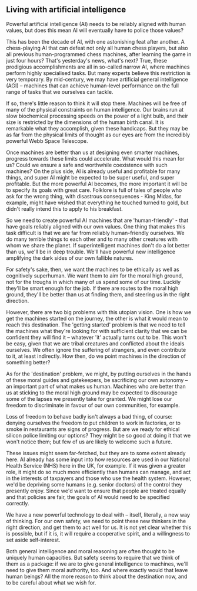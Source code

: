 ## Living with artificial intelligence

Powerful artificial intelligence (AI) needs to be reliably aligned with human values, but does this mean AI will eventually have to police those values?

This has been the decade of AI, with one astonishing feat after another. A chess-playing AI that can defeat not only all human chess players, but also all previous human-programmed chess machines, after learning the game in just four hours? That's yesterday's news, what's next? True, these prodigious accomplishments are all in so-called narrow AI, where machines perform highly specialised tasks. But many experts believe this restriction is very temporary. By mid-century, we may have artificial general intelligence (AGI) – machines that can achieve human-level performance on the full range of tasks that we ourselves can tackle.

If so, there's little reason to think it will stop there. Machines will be free of many of the physical constraints on human intelligence. Our brains run at slow biochemical processing speeds on the power of a light bulb, and their size is restricted by the dimensions of the human birth canal. It is remarkable what they accomplish, given these handicaps. But they may be as far from the physical limits of thought as our eyes are from the incredibly powerful Webb Space Telescope.

Once machines are better than us at designing even smarter machines, progress towards these limits could accelerate. What would this mean for us? Could we ensure a safe and worthwhile coexistence with such machines? On the plus side, AI is already useful and profitable for many things, and super AI might be expected to be super useful, and super profitable. But the more powerful AI becomes, the more important it will be to specify its goals with great care. Folklore is full of tales of people who ask for the wrong thing, with disastrous consequences - King Midas, for example, might have wished that everything he touched turned to gold, but didn't really intend this to apply to his breakfast.

So we need to create powerful AI machines that are 'human-friendly' - that have goals reliably aligned with our own values. One thing that makes this task difficult is that we are far from reliably human-friendly ourselves. We do many terrible things to each other and to many other creatures with whom we share the planet. If superintelligent machines don't do a lot better than us, we'll be in deep trouble. We'll have powerful new intelligence amplifying the dark sides of our own fallible natures.

For safety's sake, then, we want the machines to be ethically as well as cognitively superhuman. We want them to aim for the moral high ground, not for the troughs in which many of us spend some of our time. Luckily they'll be smart enough for the job. If there are routes to the moral high ground, they'll be better than us at finding them, and steering us in the right direction.

However, there are two big problems with this utopian vision. One is how we get the machines started on the journey, the other is what it would mean to reach this destination. The 'getting started' problem is that we need to tell the machines what they're looking for with sufficient clarity that we can be confident they will find it – whatever 'it' actually turns out to be. This won't be easy, given that we are tribal creatures and conflicted about the ideals ourselves. We often ignore the suffering of strangers, and even contribute to it, at least indirectly. How then, do we point machines in the direction of something better?

As for the 'destination' problem, we might, by putting ourselves in the hands of these moral guides and gatekeepers, be sacrificing our own autonomy – an important part of what makes us human. Machines who are better than us at sticking to the moral high ground may be expected to discourage some of the lapses we presently take for granted. We might lose our freedom to discriminate in favour of our own communities, for example.

Loss of freedom to behave badly isn't always a bad thing, of course: denying ourselves the freedom to put children to work in factories, or to smoke in restaurants are signs of progress. But are we ready for ethical silicon police limiting our options? They might be so good at doing it that we won't notice them; but few of us are likely to welcome such a future.

These issues might seem far-fetched, but they are to some extent already here. AI already has some input into how resources are used in our National Health Service (NHS) here in the UK, for example. If it was given a greater role, it might do so much more efficiently than humans can manage, and act in the interests of taxpayers and those who use the health system. However, we'd be depriving some humans (e.g. senior doctors) of the control they presently enjoy. Since we'd want to ensure that people are treated equally and that policies are fair, the goals of AI would need to be specified correctly.

We have a new powerful technology to deal with – itself, literally, a new way of thinking. For our own safety, we need to point these new thinkers in the right direction, and get them to act well for us. It is not yet clear whether this is possible, but if it is, it will require a cooperative spirit, and a willingness to set aside self-interest.

Both general intelligence and moral reasoning are often thought to be uniquely human capacities. But safety seems to require that we think of them as a package: if we are to give general intelligence to machines, we'll need to give them moral authority, too. And where exactly would that leave human beings? All the more reason to think about the destination now, and to be careful about what we wish for.
